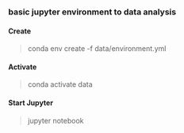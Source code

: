 
### basic jupyter environment to data analysis


#### Create
> conda env create -f data/environment.yml

#### Activate
> conda activate data

#### Start Jupyter
> jupyter notebook